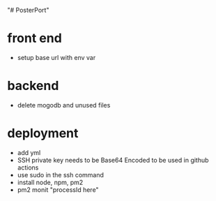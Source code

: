 "# PosterPort" 
# front end
- setup base url with env var

# backend
- delete mogodb and unused files

# deployment
- add yml
- SSH private key needs to be Base64 Encoded to be used in github actions
- use sudo in the ssh command
- install node, npm, pm2
- pm2 monit "processId here"
